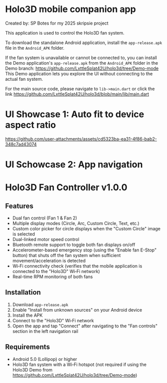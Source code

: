 # Holo3D mobile companion app

Created by: SP Botes for my 2025 skripsie project

This application is used to control the Holo3D fan system.

To download the standalone Android application, install the `app-release.apk` file in the `Android_APK` folder.

If the fan system is unavailable or cannot be connected to, you can install the Demo application's `app-release.apk` from the `Android_APK` folder in the Demo branch:
https://github.com/LxttleSplat42U/holo3d/tree/Demo-mode
This Demo application lets you explore the UI without connecting to the actual fan system.

For the main source code, please navigate to `lib->main.dart` or click the link https://github.com/LxttleSplat42U/holo3d/blob/main/lib/main.dart

# UI Showcase 1: Auto fit to device aspect ratio

https://github.com/user-attachments/assets/cd5323ba-ea31-4f86-bab2-348c7ad43074

# UI Schowcase 2: App navigation

# Holo3D Fan Controller v1.0.0

## Features
- Dual fan control (Fan 1 & Fan 2)
- Multiple display modes (Circle, Arc, Custom Circle, Text, etc.)
- Custom color picker for circle displays when the "Custom Circle" image is selected
- Dual-linked motor speed control
- Bluetooth remote support to toggle both fan displays on/off
- Accelerometer-based emergency stop (using the "Enable fan E-Stop" button) that shuts off the fan system when sufficient movement/acceleration is detected
- Wi‑Fi connectivity check (verifies that the mobile application is connected to the "Holo3D" Wi‑Fi network)
- Real-time RPM monitoring of both fans

## Installation
1. Download `app-release.apk`
2. Enable "Install from unknown sources" on your Android device
3. Install the APK
4. Connect to the "Holo3D" Wi‑Fi network
5. Open the app and tap "Connect" after navigating to the "Fan controls" section in the left navigation rail

## Requirements
- Android 5.0 (Lollipop) or higher
- Holo3D fan system with a Wi‑Fi hotspot (not required if using the Holo3D Demo from https://github.com/LxttleSplat42U/holo3d/tree/Demo-mode)

